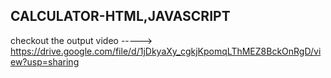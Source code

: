 CALCULATOR-HTML,JAVASCRIPT
----------------------------------------------------------
checkout the output video ----->  https://drive.google.com/file/d/1jDkyaXy_cgkjKpomqLThMEZ8BckOnRgD/view?usp=sharing
